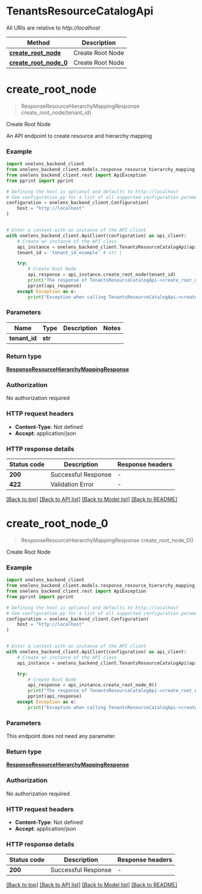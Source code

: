 # TenantsResourceCatalogApi

All URIs are relative to *http://localhost*

Method | Description
------------- | -------------
[**create_root_node**](TenantsResourceCatalogApi.md#create_root_node) | Create Root Node
[**create_root_node_0**](TenantsResourceCatalogApi.md#create_root_node_0) | Create Root Node


# **create_root_node**
> ResponseResourceHierarchyMappingResponse create_root_node(tenant_id)

Create Root Node

An API endpoint to create resource and hierarchy mapping

### Example


```python
import onelens_backend_client
from onelens_backend_client.models.response_resource_hierarchy_mapping_response import ResponseResourceHierarchyMappingResponse
from onelens_backend_client.rest import ApiException
from pprint import pprint

# Defining the host is optional and defaults to http://localhost
# See configuration.py for a list of all supported configuration parameters.
configuration = onelens_backend_client.Configuration(
    host = "http://localhost"
)


# Enter a context with an instance of the API client
with onelens_backend_client.ApiClient(configuration) as api_client:
    # Create an instance of the API class
    api_instance = onelens_backend_client.TenantsResourceCatalogApi(api_client)
    tenant_id = 'tenant_id_example' # str | 

    try:
        # Create Root Node
        api_response = api_instance.create_root_node(tenant_id)
        print("The response of TenantsResourceCatalogApi->create_root_node:\n")
        pprint(api_response)
    except Exception as e:
        print("Exception when calling TenantsResourceCatalogApi->create_root_node: %s\n" % e)
```



### Parameters


Name | Type | Description  | Notes
------------- | ------------- | ------------- | -------------
 **tenant_id** | **str**|  | 

### Return type

[**ResponseResourceHierarchyMappingResponse**](ResponseResourceHierarchyMappingResponse.md)

### Authorization

No authorization required

### HTTP request headers

 - **Content-Type**: Not defined
 - **Accept**: application/json

### HTTP response details

| Status code | Description | Response headers |
|-------------|-------------|------------------|
**200** | Successful Response |  -  |
**422** | Validation Error |  -  |

[[Back to top]](#) [[Back to API list]](../README.md#documentation-for-api-endpoints) [[Back to Model list]](../README.md#documentation-for-models) [[Back to README]](../README.md)

# **create_root_node_0**
> ResponseResourceHierarchyMappingResponse create_root_node_0()

Create Root Node

### Example


```python
import onelens_backend_client
from onelens_backend_client.models.response_resource_hierarchy_mapping_response import ResponseResourceHierarchyMappingResponse
from onelens_backend_client.rest import ApiException
from pprint import pprint

# Defining the host is optional and defaults to http://localhost
# See configuration.py for a list of all supported configuration parameters.
configuration = onelens_backend_client.Configuration(
    host = "http://localhost"
)


# Enter a context with an instance of the API client
with onelens_backend_client.ApiClient(configuration) as api_client:
    # Create an instance of the API class
    api_instance = onelens_backend_client.TenantsResourceCatalogApi(api_client)

    try:
        # Create Root Node
        api_response = api_instance.create_root_node_0()
        print("The response of TenantsResourceCatalogApi->create_root_node_0:\n")
        pprint(api_response)
    except Exception as e:
        print("Exception when calling TenantsResourceCatalogApi->create_root_node_0: %s\n" % e)
```



### Parameters

This endpoint does not need any parameter.

### Return type

[**ResponseResourceHierarchyMappingResponse**](ResponseResourceHierarchyMappingResponse.md)

### Authorization

No authorization required

### HTTP request headers

 - **Content-Type**: Not defined
 - **Accept**: application/json

### HTTP response details

| Status code | Description | Response headers |
|-------------|-------------|------------------|
**200** | Successful Response |  -  |

[[Back to top]](#) [[Back to API list]](../README.md#documentation-for-api-endpoints) [[Back to Model list]](../README.md#documentation-for-models) [[Back to README]](../README.md)

